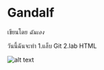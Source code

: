 # Gandalf

เขียนโดย *ฉันเอง*

วันนี้ฉันจะทำ
1.แล็บ Git
2.lab HTML

![alt text](https://news.italy24.press/content/uploads/2023/02/21/682875529e.)
